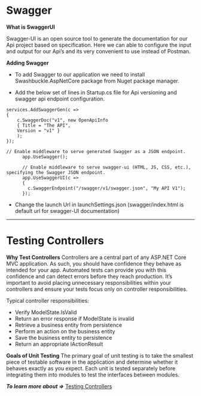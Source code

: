 # Swagger 

**What is SwaggerUI**
 
Swagger-UI is an open source tool to generate the documentation for our Api project based on specification. Here we can able to configure the input and output for our Api’s and its very convenient to use instead of Postman.

**Adding Swagger**
* To add Swagger to our application we need to install Swashbuckle.AspNetCore package from Nuget package manager.

* Add the below set of lines in Startup.cs file for Api versioning and swagger api endpoint configuration.

```
services.AddSwaggerGen(c =>
{
    c.SwaggerDoc("v1", new OpenApiInfo 
    { Title = "The API", 
    Version = "v1" }
    );
});
```
```
// Enable middleware to serve generated Swagger as a JSON endpoint.  
      app.UseSwagger();  
  
      // Enable middleware to serve swagger-ui (HTML, JS, CSS, etc.), specifying the Swagger JSON endpoint.  
      app.UseSwaggerUI(c =>  
      {  
        c.SwaggerEndpoint("/swagger/v1/swagger.json", "My API V1");  
      });  
```

* Change the launch Url in launchSettings.json (swagger/index.html is default url for swagger-UI documentation)

---

# Testing Controllers

**Why Test Controllers**
Controllers are a central part of any ASP.NET Core MVC application. As such, you should have confidence they behave as intended for your app. Automated tests can provide you with this confidence and can detect errors before they reach production. It’s important to avoid placing unnecessary responsibilities within your controllers and ensure your tests focus only on controller responsibilities.

Typical controller responsibilities:

* Verify ModelState.IsValid
* Return an error response if ModelState is invalid
* Retrieve a business entity from persistence
* Perform an action on the business entity
* Save the business entity to persistence
* Return an appropriate IActionResult

**Goals of Unit Testing**
The primary goal of unit testing is to take the smallest piece of testable software in the application and determine whether it behaves exactly as you expect. Each unit is tested separately before integrating them into modules to test the interfaces between modules.

***To learn more about =>*** [Testing Controllers](https://www.tutorialspoint.com/asp.net_mvc/asp.net_mvc_unit_testing.htm)